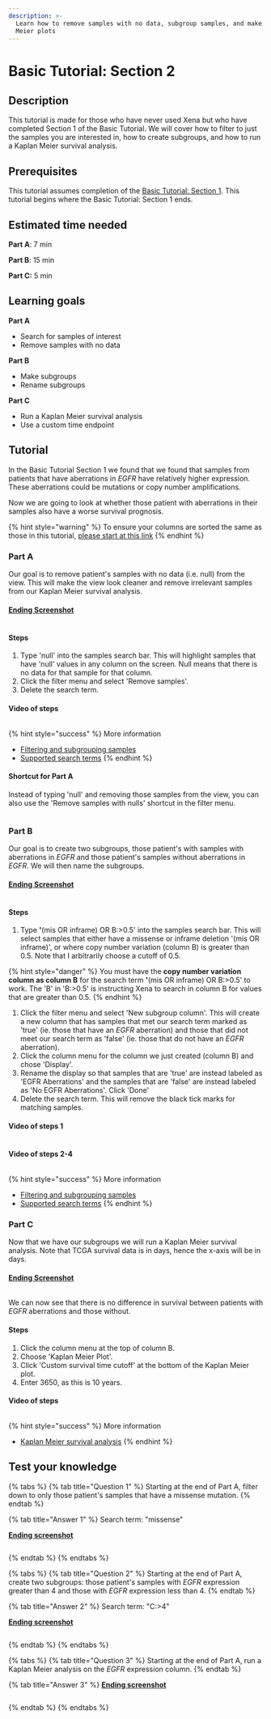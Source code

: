 ```yaml
---
description: >-
  Learn how to remove samples with no data, subgroup samples, and make Kaplan
  Meier plots
---
```


# Basic Tutorial: Section 2

## Description

This tutorial is made for those who have never used Xena but who have completed Section 1 of the Basic Tutorial. We will cover how to filter to just the samples you are interested in, how to create subgroups, and how to run a Kaplan Meier survival analysis.

## Prerequisites

This tutorial assumes completion of the [Basic Tutorial: Section 1](basic-tutorial-section-1.md). This tutorial begins where the Basic Tutorial: Section 1 ends.

## Estimated time needed

**Part A**: 7 min

**Part B**: 15 min

**Part C:** 5 min

## Learning goals

**Part A**

* Search for samples of interest
* Remove samples with no data

**Part B**

* Make subgroups
* Rename subgroups

**Part C**

* Run a Kaplan Meier survival analysis
* Use a custom time endpoint

## Tutorial

In the Basic Tutorial Section 1 we found that we found that samples from patients that have aberrations in _EGFR_ have relatively higher expression. These aberrations could be mutations or copy number amplifications.&#x20;

Now we are going to look at whether those patient with aberrations in their samples also have a worse survival prognosis.

{% hint style="warning" %}
To ensure your columns are sorted the same as those in this tutorial, [please start at this link](https://xenabrowser.net/?bookmark=373e6aac9ce49ce3420c95e81d1eb686)
{% endhint %}

### Part A

Our goal is to remove patient's samples with no data (i.e. null) from the view. This will make the view look cleaner and remove irrelevant samples from our Kaplan Meier survival analysis.

#### [Ending Screenshot](https://xenabrowser.net/?bookmark=c892731ed5eb7dfe875146d0aca87bc3)

<figure><img src="../.gitbook/assets/Screenshot 2024-10-14 at 5.05.09 PM.png" alt=""><figcaption></figcaption></figure>

#### Steps

1. Type 'null' into the samples search bar. This will highlight samples that have 'null' values in any column on the screen. Null means that there is no data for that sample for that column.
2. Click the filter menu and select 'Remove samples'.
3. Delete the search term.

#### Video of steps

<figure><img src="../.gitbook/assets/tutorial2.1.gif" alt=""><figcaption></figcaption></figure>

{% hint style="success" %}
More information

* [Filtering and subgrouping samples](../overview-of-features/filter-and-subgrouping/)
* [Supported search terms](../overview-of-features/filter-and-subgrouping/supported-search-terms-for-finding-samples.md)
{% endhint %}

#### Shortcut for Part A

Instead of typing 'null' and removing those samples from the view, you can also use the 'Remove samples with nulls' shortcut in the filter menu.

<figure><img src="../.gitbook/assets/tutorial2.2.gif" alt=""><figcaption></figcaption></figure>

### Part B

Our goal is to create two subgroups, those patient's with samples with aberrations in _EGFR_ and those patient's samples without aberrations in _EGFR_. We will then name the subgroups.

#### [Ending Screenshot](https://xenabrowser.net/?bookmark=d29d9b70671ac2af3dda01a7448be38f)

<figure><img src="../.gitbook/assets/Screenshot 2024-10-14 at 5.19.03 PM.png" alt=""><figcaption></figcaption></figure>

#### Steps

1. Type **'**(mis OR inframe) OR B:>0.5'  into the samples search bar. This will select samples that either have a missense or inframe deletion '(mis OR inframe)', or where copy number variation (column B) is greater than 0.5. Note that I arbitrarily choose a cutoff of 0.5.

{% hint style="danger" %}
You must have the **copy number variation column as column B** for the search term  **'**(mis OR inframe) OR B:>0.5' to work. The 'B' in 'B:>0.5' is instructing Xena to search in column B for values that are greater than 0.5.
{% endhint %}

1. Click the filter menu and select 'New subgroup column'. This will create a new column that has samples that met our search term marked as 'true' (ie. those that have an _EGFR_ aberration) and those that did not meet our search term as 'false' (ie. those that do not have an _EGFR_ aberration).
2. Click the column menu for the column we just created (column B) and chose 'Display'.
3. Rename the display so that samples that are 'true' are instead labeled as 'EGFR Aberrations' and the samples that are 'false' are instead labeled as 'No EGFR Aberrations'. Click 'Done'
4. Delete the search term. This will remove the black tick marks for matching samples.

#### Video of steps 1

<figure><img src="../.gitbook/assets/tutorial2.3.gif" alt=""><figcaption></figcaption></figure>

#### Video of steps 2-4

<figure><img src="../.gitbook/assets/tutorial2.4.gif" alt=""><figcaption></figcaption></figure>

{% hint style="success" %}
More information

* [Filtering and subgrouping samples](../overview-of-features/filter-and-subgrouping/)
* [Supported search terms](../overview-of-features/filter-and-subgrouping/supported-search-terms-for-finding-samples.md)
{% endhint %}

### Part C

Now that we have our subgroups we will run a Kaplan Meier survival analysis. Note that TCGA survival data is in days, hence the x-axis will be in days.

#### [Ending Screenshot](https://xenabrowser.net/?bookmark=6787986724f81fd87d64980ff8ef85e9)

<figure><img src="../.gitbook/assets/Screenshot 2024-10-14 at 5.22.24 PM.png" alt=""><figcaption></figcaption></figure>

We can now see that there is no difference in survival between patients with _EGFR_ aberrations and those without.

#### Steps

1. Click the column menu at the top of column B.
2. Choose 'Kaplan Meier Plot'.
3. Click 'Custom survival time cutoff' at the bottom of the Kaplan Meier plot.
4. Enter 3650, as this is 10 years.

#### Video of steps

<figure><img src="../.gitbook/assets/tutorial2.5.gif" alt=""><figcaption></figcaption></figure>

{% hint style="success" %}
More information

* [Kaplan Meier survival analysis](../overview-of-features/kaplan-meier-plots.md)
{% endhint %}

## Test your knowledge

{% tabs %}
{% tab title="Question 1" %}
Starting at the end of Part A, filter down to only those patient's samples that have a missense mutation.
{% endtab %}

{% tab title="Answer 1" %}
Search term: "missense"

[**Ending screenshot**](https://xenabrowser.net/?bookmark=14d3d143685004f3c61e40c3cdaa4855)

<figure><img src="../.gitbook/assets/Screenshot 2024-10-14 at 5.25.12 PM.png" alt=""><figcaption></figcaption></figure>
{% endtab %}
{% endtabs %}

{% tabs %}
{% tab title="Question 2" %}
Starting at the end of Part A, create two subgroups: those patient's samples with _EGFR_ expression greater than 4 and those with _EGFR_ expression less than 4.
{% endtab %}

{% tab title="Answer 2" %}
Search term: "C:>4"

[**Ending screenshot**](https://xenabrowser.net/?bookmark=5bc9a8c614a34134a56b51df73c9aaa2)

<figure><img src="../.gitbook/assets/Screenshot 2024-10-14 at 5.27.19 PM.png" alt=""><figcaption></figcaption></figure>
{% endtab %}
{% endtabs %}

{% tabs %}
{% tab title="Question 3" %}
Starting at the end of Part A, run a Kaplan Meier analysis on the _EGFR_ expression column.
{% endtab %}

{% tab title="Answer 3" %}
[**Ending screenshot**](https://xenabrowser.net/?bookmark=8c5344fd189aa168bd4e8495e2c42963)

<figure><img src="../.gitbook/assets/Screenshot 2024-10-14 at 5.28.48 PM.png" alt=""><figcaption></figcaption></figure>
{% endtab %}
{% endtabs %}
